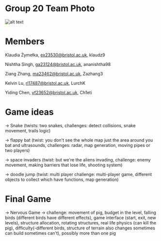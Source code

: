 # Group 20 Team Photo
![alt text](https://raw.githubusercontent.com/UoB-COMSM0110/2024-group-20/main/AGC_20240129_105205114.jpg?raw=true)
# Members
Klaudia Żymełka, ex23530@bristol.ac.uk, klaudz9

Nishtha Singh, ga23124@bristol.ac.uk, ananishtha98

Ziang Zhang, ma23462@bristol.ac.uk, Zazhang3

Kelvin Lu, rl17487@bristol.ac.uk, LurchK

Yiding Chen, vf23652@bristol.ac.uk, Ch1eti

# Game ideas
-> Snake (twists: two snakes, challenges: detect collisions, snake movement, trails logic)

-> flappy bat (twist: you don't see the whole map just the area around you bat and ultrasounds, challenges: radar, map generation, moving pipes or two players)

-> space invaders (twist: but we're the aliens invading, challenge: enemy movement, making barriers that lose life, shooting system)

-> doodle jump (twist: multi player challenge: multi-player game, different objects to collect which have functions, map generation)

# Final Game
 -> Nervous Game -> challenge: movement of pig, budget in the level, falling birds (different birds have different effects), game interface (start, exit, new levels), structure allocation, rotating structures, real life physics (can kill the pig), difficulty(-different birds, structure of terrain also changes sometimes can build sometimes can't), possibly more than one pig 


